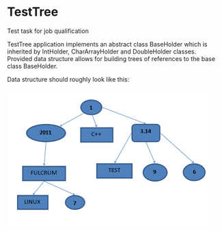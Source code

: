 # TestTree
Test task for job qualification

TestTree application implements an abstract class BaseHolder which is inherited by IntHolder, CharArrayHolder and DoubleHolder classes.
Provided data structure allows for building trees of references to the base class BaseHolder.

Data structure should roughly look like this:

![screenshot1](https://github.com/ImpactOfTesseract/TestTree/blob/master/TestTree/TreeSerialForTestTask.png)
